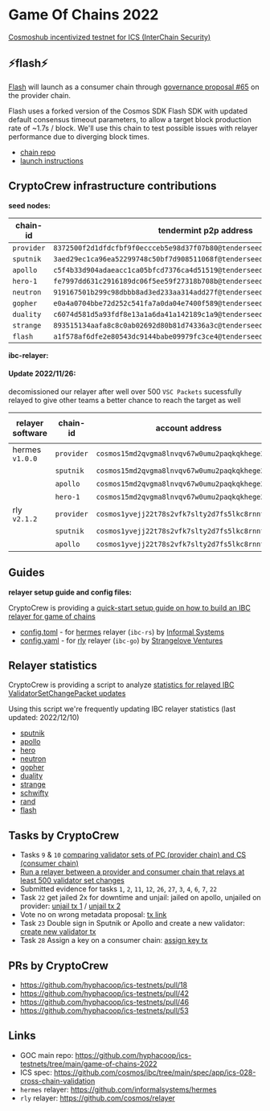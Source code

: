 # Game Of Chains 2022
[Cosmoshub incentivized testnet for ICS (InterChain Security)](https://interchainsecurity.dev/game-of-chains-2022)

## ⚡️flash⚡️
[Flash](https://github.com/clemensgg/flash) will launch as a consumer chain through [governance proposal #65](https://testnet.mintscan.io/goc-provider/proposals/65) on the provider chain. 

Flash uses a forked version of the Cosmos SDK Flash SDK with updated default consensus timeout parameters, to allow a target block production rate of ~1.7s / block. We'll use this chain to test possible issues with relayer performance due to diverging block times.

- [chain repo](https://github.com/clemensgg/flash)
- [launch instructions](https://github.com/clemensgg/ics-testnets/tree/main/game-of-chains-2022/flash)

## CryptoCrew infrastructure contributions
**seed nodes:**

| chain-id | tendermint p2p address |
| ---------- | -----------------------------------------------------------------------------|
| `provider` | `8372500f2d1dfdcfbf9f0eccceb5e98d37f07b80@tenderseed.ccvalidators.com:29009` |
| `sputnik`  | `3aed29ec1ca96ea52299748c50bf7d908511068f@tenderseed.ccvalidators.com:29019` |
| `apollo`   | `c5f4b33d904adaeacc1ca05bfcd7376ca4d51519@tenderseed.ccvalidators.com:29029` |
| `hero-1`   | `fe7997dd631c2916189dc06f5ee59f27318b708b@tenderseed.ccvalidators.com:29039` |
| `neutron`  | `919167501b299c98dbbb8ad3ed233aa314add27f@tenderseed.ccvalidators.com:29049` |
| `gopher`   | `e0a4a0704bbe72d252c541fa7a0da04e7400f589@tenderseed.ccvalidators.com:29059` |
| `duality`  | `c6074d581d5a93fdf8e13a1a6da41a142189c1a9@tenderseed.ccvalidators.com:29069` |
| `strange`  | `893515134aafa8c8c0ab02692d80b81d74336a3c@tenderseed.ccvalidators.com:29079` |
| `flash`    | `a1f578af6dfe2e80543dc9144babe09979fc3ce4@tenderseed.ccvalidators.com:29099` |

**ibc-relayer:**

#### Update 2022/11/26: 
decomissioned our relayer after well over 500 `VSC Packets` sucessfully relayed to give other teams a better chance to reach the target as well

| relayer software | chain-id | account address | explorer link | `VSC Packets` counted | `VSC Packets` queried | `VSC Packets` querylink |
| ---------| ---------- | ------------------------------------------------| ------------------ | --------- | --------- | ------------------ |
| hermes `v1.0.0` | `provider` | `cosmos15md2qvgma8lnvqv67w0umu2paqkqkhege2evgl` | [link](https://testnet.ping.pub/provider/account/cosmos15md2qvgma8lnvqv67w0umu2paqkqkhege2evgl) |
|          | `sputnik`  | `cosmos15md2qvgma8lnvqv67w0umu2paqkqkhege2evgl` | [link](https://testnet.ping.pub/sputnik/account/cosmos15md2qvgma8lnvqv67w0umu2paqkqkhege2evgl) | 591 | 373 | [link](http://23.88.7.177:26629/cosmos/tx/v1beta1/txs?events=message.sender%3D%27cosmos15md2qvgma8lnvqv67w0umu2paqkqkhege2evgl%27&events=message.action%3D%27%2Fibc.core.channel.v1.MsgRecvPacket%27&events=recv_packet.packet_dst_channel%3D%27channel-0%27&events=recv_packet.packet_dst_port%3D%27consumer%27) | 
|          | `apollo`   | `cosmos15md2qvgma8lnvqv67w0umu2paqkqkhege2evgl` | [link](https://testnet.ping.pub/apollo/account/cosmos15md2qvgma8lnvqv67w0umu2paqkqkhege2evgl) | 490 | 321 | [link](http://23.88.7.177:26639/cosmos/tx/v1beta1/txs?events=message.sender%3D%27cosmos15md2qvgma8lnvqv67w0umu2paqkqkhege2evgl%27&events=message.action%3D%27%2Fibc.core.channel.v1.MsgRecvPacket%27&events=recv_packet.packet_dst_channel%3D%27channel-0%27&events=recv_packet.packet_dst_port%3D%27consumer%27) | 
|          | `hero-1`   | `cosmos15md2qvgma8lnvqv67w0umu2paqkqkhege2evgl` | [link](https://testnet.ping.pub/hero/account/cosmos15md2qvgma8lnvqv67w0umu2paqkqkhege2evgl) | 270 | 0 | [link](http://23.88.7.177:26649/cosmos/tx/v1beta1/txs?events=message.sender%3D%27cosmos15md2qvgma8lnvqv67w0umu2paqkqkhege2evgl%27&events=message.action%3D%27%2Fibc.core.channel.v1.MsgRecvPacket%27&events=recv_packet.packet_dst_channel%3D%27channel-0%27&events=recv_packet.packet_dst_port%3D%27consumer%27) | 
| rly `v2.1.2` | `provider` | `cosmos1yvejj22t78s2vfk7slty2d7fs5lkc8rnnt3j9u` | [link](https://testnet.ping.pub/provider/account/cosmos1yvejj22t78s2vfk7slty2d7fs5lkc8rnnt3j9u) |
|          | `sputnik`  | `cosmos1yvejj22t78s2vfk7slty2d7fs5lkc8rnnt3j9u` | [link](https://testnet.ping.pub/sputnik/account/cosmos1yvejj22t78s2vfk7slty2d7fs5lkc8rnnt3j9u) | 619 | 220 | [link](http://23.88.7.177:26629/cosmos/tx/v1beta1/txs?events=message.sender%3D%27cosmos1yvejj22t78s2vfk7slty2d7fs5lkc8rnnt3j9u%27&events=message.action%3D%27%2Fibc.core.channel.v1.MsgRecvPacket%27&events=recv_packet.packet_dst_channel%3D%27channel-0%27&events=recv_packet.packet_dst_port%3D%27consumer%27) |
|          | `apollo`   | `cosmos1yvejj22t78s2vfk7slty2d7fs5lkc8rnnt3j9u` | [link](https://testnet.ping.pub/apollo/account/cosmos1yvejj22t78s2vfk7slty2d7fs5lkc8rnnt3j9u) | 394 | 68 | [link](http://23.88.7.177:26639/cosmos/tx/v1beta1/txs?events=message.sender%3D%27cosmos1yvejj22t78s2vfk7slty2d7fs5lkc8rnnt3j9u%27&events=message.action%3D%27%2Fibc.core.channel.v1.MsgRecvPacket%27&events=recv_packet.packet_dst_channel%3D%27channel-0%27&events=recv_packet.packet_dst_port%3D%27consumer%27) |


## Guides
**relayer setup guide and config files:**

CryptoCrew is providing a [quick-start setup guide on how to build an IBC relayer for game of chains](./relayer-config/README.md)

- [config.toml](./relayer-config/config.toml) - for [hermes](https://github.com/informalsystems/hermes) relayer (`ibc-rs`) by [Informal Systems](https://github.com/informalsystems)
- [config.yaml](./relayer-config/config.yaml) - for [rly](https://github.com/cosmos/relayer) relayer (`ibc-go`) by [Strangelove Ventures](https://github.com/strangelove-ventures)

## Relayer statistics
CryptoCrew is providing a script to analyze [statistics for relayed IBC ValidatorSetChangePacket updates](./count-relayer-updates/)

Using this script we're frequently updating IBC relayer statistics (last updated: 2022/12/10)
- [sputnik](./count-relayer-updates/relayer_VSCupdates_sputnik.csv)
- [apollo](./count-relayer-updates/relayer_VSCupdates_apollo.csv)
- [hero](./count-relayer-updates/relayer_VSCupdates_hero.csv)
- [neutron](./count-relayer-updates/relayer_VSCupdates_neutron.csv)
- [gopher](./count-relayer-updates/relayer_VSCupdates_gopher.csv)
- [duality](./count-relayer-updates/relayer_VSCupdates_duality.csv)
- [strange](./count-relayer-updates/relayer_VSCupdates_strange.csv)
- [schwifty](./count-relayer-updates/relayer_VSCupdates_schwifty.csv)
- [rand](./count-relayer-updates/relayer_VSCupdates_rand.csv)
- [flash](./count-relayer-updates/relayer_VSCupdates_flash.csv)

## Tasks by CryptoCrew
- Tasks `9` & `10` [comparing validator sets of PC (provider chain) and CS (consumer chain)](./compare-valsets/)
- [Run a relayer between a provider and consumer chain that relays at least 500 validator set changes](./relayer.md)
- Submitted evidence for tasks `1`, `2`, `11`, `12`, `26`, `27`, `3`, `4`, `6`, `7`, `22`
- Task `22` get jailed 2x for downtime and unjail: jailed on apollo, unjailed on provider: [unjail tx 1](https://testnet.mintscan.io/goc-provider/txs/F8C805CC6D5FBDD2D5B853CDBB77F275C06762EE74E1FE7BD1E734BE88BAB047) / [unjail tx 2](https://testnet.mintscan.io/goc-provider/txs/DA206CD386B22F0E46ECCF6A9FF6ADB7CFD4005BBC437D5BAFD5E6D6F344A7F0)  
- Vote no on wrong metadata proposal: [tx link](https://testnet.mintscan.io/goc-provider/6119CAA510DCEDAA62857F577EAF6D248B9C3CA12F21042D5DFDD13E44B5701F)
- Task `23` Double sign in Sputnik or Apollo and create a new validator: [create new validator tx](https://testnet.mintscan.io/goc-provider/txs/2C2D66F34E31407EA3F11484A076DF74D09708C743ED6B12B58F2A62699CE6B2)
- Task `28` Assign a key on a consumer chain: [assign key tx](https://testnet.mintscan.io/goc-provider/txs/4131502F9BCD0229336FC26935DE194E60BB67E4302F45F1F1130432A2FBCD55)


## PRs by CryptoCrew
- https://github.com/hyphacoop/ics-testnets/pull/18
- https://github.com/hyphacoop/ics-testnets/pull/42
- https://github.com/hyphacoop/ics-testnets/pull/46
- https://github.com/hyphacoop/ics-testnets/pull/53

## Links
- GOC main repo: https://github.com/hyphacoop/ics-testnets/tree/main/game-of-chains-2022
- ICS spec: https://github.com/cosmos/ibc/tree/main/spec/app/ics-028-cross-chain-validation
- `hermes` relayer: https://github.com/informalsystems/hermes
- `rly` relayer: https://github.com/cosmos/relayer